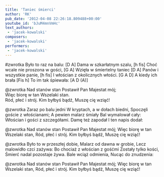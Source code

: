 ```yaml
---
title: 'Taniec śmierci'
author: 'RK'
pub_date: '2012-04-08 22:26:18.809488+00:00'
youtube_id: 'bJuM4mnVmHc'
text_authors:
 - 'jacek-kowalski'
composers:
 - 'jacek-kowalski'
performers:
 - 'jacek-kowalski'
---
```


#zwrotka
Było to raz na balu:			[D A]
Dama w szkarłatnym szalu,		[h fis]
Choć wcale nie proszona w gości,	[G A]
Wzięła w śmiertelny taniec		[D A]
Panów i wszystkie panie,		[h fis]
I włościan z okolicznych włości.	[G A D]
A kiedy ich brała			[Fis h]
To im tak śpiewała:			[A D (A)]

@zwrotka
Nad stanów stan
Postawił Pan
Majestat mój;	
Więc biorę w tan
Wszelaki stan.	
Ród, płeć i strój.
Kim byłbyś bądź,
Muszę cię wziąć! 

@zwrotka
Zaraz po balu jedni
W kryptach, a w dołach biedni,
Spoczęli goście z włościanami;
A pewien malarz śmiały
Bal wymalował cały:
Włościan i gości z szczegółami.
Damę też zapodał
I ten napis dodał:

@zwrotka
Nad stanów stan
Postawił Pan
Majestat mój;
Więc biorę w tan
Wszelaki stan,
Ród, płeć i strój.
Kim byłbyś bądź,
Muszę cię wziąć!

@zwrotka
Było to w przeszłej dobie,
Malarz od dawna w grobie,
Lecz malowidło czci zażywa:
Bo chociaż z włościan z gośćmi
Zostały tylko kości,
Śmierć nadal pozostaje żywa.
Bale wciąż odmienia,
Nucąc do znudzenia:

@zwrotka
Nad stanów stan
Postawił Pan
Majestat mój;
Więc biorę w tan
Wszelaki stan,
Ród, płeć i strój.
Kim byłbyś bądź,
Muszę cię wziąć!